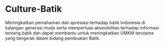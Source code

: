 # Culture-Batik
Meningkatkan pemahaman dan apresiasi terhadap batik Indonesia di kalangan generasi muda serta memperluas aksesibilitas terhadap informasi tentang batik dan dapat membantu untuk meningkatkan UMKM terutama yang bergerak dalam bidang pembuatan Batik.
